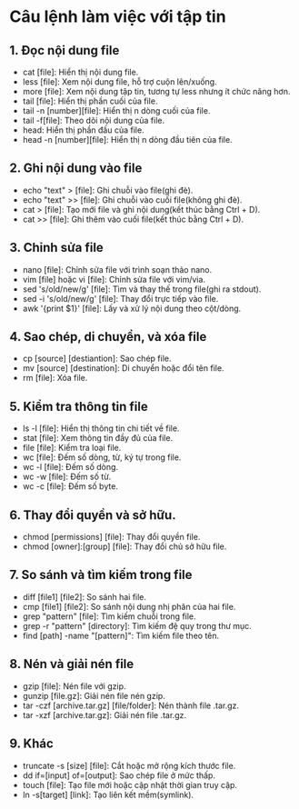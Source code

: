 # Câu lệnh làm việc với tập tin
## 1. Đọc nội dung file
* cat [file]: Hiển thị nội dung file.
* less [file]: Xem nội dung file, hỗ trợ cuộn lên/xuống.
* more [file]: Xem nội dung tập tin, tương tự less nhưng ít chức năng hơn.
* tail [file]: Hiển thị phần cuối của file.
* tail -n [number][file]: Hiển thị n dòng cuối của file.
* tail -f[file]: Theo dõi nội dung của file.
* head: Hiển thị phần đầu của file.
* head -n [number][file]: Hiển thị n dòng đầu tiên của file.
## 2. Ghi nội dung vào file
* echo "text" > [file]: Ghi chuỗi vào file(ghi đè).
* echo "text" >> [file]: Ghi chuỗi vào cuối file(không ghi đè).
* cat > [file]: Tạo mới file và ghi nội dung(kết thúc bằng Ctrl + D).
* cat >> [file]: Ghi thêm vào cuối file(kết thúc bằng Ctrl + D).
## 3. Chỉnh sửa file
* nano [file]: Chỉnh sửa file với trình soạn thảo nano.
* vim [file] hoặc vi [file]: Chỉnh sửa file với vim/via.
* sed 's/old/new/g' [file]: Tìm và thay thế trong file(ghi ra stdout).
* sed -i 's/old/new/g' [file]: Thay đổi trực tiếp vào file.
* awk '{print $1}' [file]: Lấy và xử lý nội dung theo cột/dòng.
## 4. Sao chép, di chuyển, và xóa file
* cp [source] [destiantion]: Sao chép file.
* mv [source] [destination]: Di chuyển hoặc đổi tên file.
* rm [file]: Xóa file.
## 5. Kiểm tra thông tin file
* ls -l [file]: Hiển thị thông tin chi tiết về file.
* stat [file]: Xem thông tin đầy đủ của file.
* file [file]: Kiểm tra loại file.
* wc [file]: Đếm số dòng, từ, ký tự trong file.
* wc -l [file]: Đếm số dòng.
* wc -w [file]: Đếm số từ.
* wc -c [file]: Đếm số byte.
## 6. Thay đổi quyền và sở hữu.
* chmod [permissions] [file]: Thay đổi quyền file.
* chmod [owner]:[group] [file]: Thay đổi chủ sở hữu file.
## 7. So sánh và tìm kiếm trong file
* diff [file1] [file2]: So sánh hai file.
* cmp [file1] [file2]: So sánh nội dung nhị phân của hai file.
* grep "pattern" [file]: Tìm kiếm chuỗi trong file.
* grep -r "pattern" [directory]: Tìm kiếm đệ quy trong thư mục.
* find [path] -name "[pattern]": Tìm kiếm file theo tên.
## 8. Nén và giải nén file
* gzip [file]: Nén file với gzip.
* gunzip [file.gz]: Giải nén file nén gzip.
* tar -czf [archive.tar.gz] [file/folder]: Nén thành file .tar.gz.
* tar -xzf [archive.tar.gz]: Giải nén file .tar.gz.
## 9. Khác
* truncate -s [size] [file]: Cắt hoặc mở rộng kích thước file.
* dd if=[input] of=[output]: Sao chép file ở mức thấp.
* touch [file]: Tạo file mới hoặc cập nhật thời gian truy cập.
* ln -s[target] [link]: Tạo liên kết mềm(symlink).